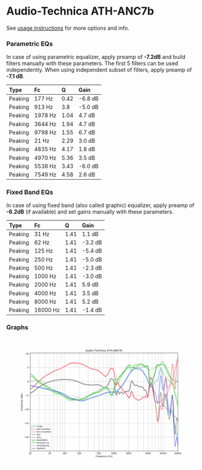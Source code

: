 # Audio-Technica ATH-ANC7b
See [usage instructions](https://github.com/jaakkopasanen/AutoEq#usage) for more options and info.

### Parametric EQs
In case of using parametric equalizer, apply preamp of **-7.2dB** and build filters manually
with these parameters. The first 5 filters can be used independently.
When using independent subset of filters, apply preamp of **-7.1 dB**.

| Type    | Fc      |    Q | Gain    |
|:--------|:--------|:-----|:--------|
| Peaking | 177 Hz  | 0.42 | -6.8 dB |
| Peaking | 913 Hz  | 3.8  | -5.0 dB |
| Peaking | 1978 Hz | 1.04 | 4.7 dB  |
| Peaking | 3644 Hz | 1.94 | 4.7 dB  |
| Peaking | 9798 Hz | 1.55 | 6.7 dB  |
| Peaking | 21 Hz   | 2.29 | 3.0 dB  |
| Peaking | 4835 Hz | 4.17 | 1.8 dB  |
| Peaking | 4970 Hz | 5.36 | 3.5 dB  |
| Peaking | 5538 Hz | 3.43 | -6.0 dB |
| Peaking | 7549 Hz | 4.58 | 2.6 dB  |

### Fixed Band EQs
In case of using fixed band (also called graphic) equalizer, apply preamp of **-6.2dB**
(if available) and set gains manually with these parameters.

| Type    | Fc       |    Q | Gain    |
|:--------|:---------|:-----|:--------|
| Peaking | 31 Hz    | 1.41 | 1.1 dB  |
| Peaking | 62 Hz    | 1.41 | -3.2 dB |
| Peaking | 125 Hz   | 1.41 | -5.4 dB |
| Peaking | 250 Hz   | 1.41 | -5.0 dB |
| Peaking | 500 Hz   | 1.41 | -2.3 dB |
| Peaking | 1000 Hz  | 1.41 | -3.0 dB |
| Peaking | 2000 Hz  | 1.41 | 5.9 dB  |
| Peaking | 4000 Hz  | 1.41 | 3.5 dB  |
| Peaking | 8000 Hz  | 1.41 | 5.2 dB  |
| Peaking | 16000 Hz | 1.41 | -1.4 dB |

### Graphs
![](./Audio-Technica%20ATH-ANC7b.png)